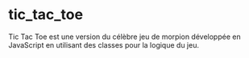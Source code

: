 # tic_tac_toe
Tic Tac Toe est une version du célèbre jeu de morpion développée en JavaScript en utilisant des classes pour la logique du jeu.
